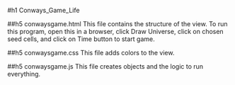 #h1 Conways_Game_Life

##h5 conwaysgame.html
This file contains the structure of the view. To run this program, open this in a browser, click Draw Universe, click on chosen seed cells, and click on Time button to start game.

##h5 conwaysgame.css
This file adds colors to the view.

##h5 conwaysgame.js
This file creates objects and the logic to run everything.
